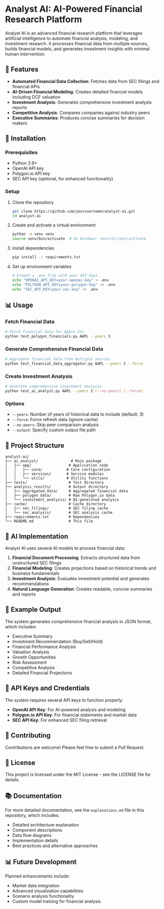 # Analyst AI: AI-Powered Financial Research Platform

Analyst AI is an advanced financial research platform that leverages artificial intelligence to automate financial analysis, modeling, and investment research. It processes financial data from multiple sources, builds financial models, and generates investment insights with minimal human intervention.

## 🚀 Features

- **Automated Financial Data Collection**: Fetches data from SEC filings and financial APIs
- **AI-Driven Financial Modeling**: Creates detailed financial models including DCF valuation
- **Investment Analysis**: Generates comprehensive investment analysis reports
- **Competitive Analysis**: Compares companies against industry peers
- **Executive Summaries**: Produces concise summaries for decision makers

## 🔧 Installation

### Prerequisites

- Python 3.9+
- OpenAI API key
- Polygon.io API key
- SEC API key (optional, for enhanced functionality)

### Setup

1. Clone the repository
   ```bash
   git clone https://github.com/yourusername/analyst-ai.git
   cd analyst-ai
   ```

2. Create and activate a virtual environment
   ```bash
   python -m venv venv
   source venv/bin/activate  # On Windows: venv\Scripts\activate
   ```

3. Install dependencies
   ```bash
   pip install -r requirements.txt
   ```

4. Set up environment variables
   ```bash
   # Create a .env file with your API keys
   echo "OPENAI_API_KEY=your-openai-key" > .env
   echo "POLYGON_API_KEY=your-polygon-key" >> .env
   echo "SEC_API_KEY=your-sec-key" >> .env
   ```

## 📊 Usage

### Fetch Financial Data

```bash
# Fetch financial data for Apple Inc.
python test_polygon_financials.py AAPL --years 3
```

### Generate Comprehensive Financial Data

```bash
# Aggregate financial data from multiple sources
python test_financial_data_aggregator.py AAPL --years 3 --force
```

### Create Investment Analysis

```bash
# Generate comprehensive investment analysis
python test_ai_analyst.py AAPL --years 3 [--no-peers] [--force]
```

### Options

- `--years`: Number of years of historical data to include (default: 3)
- `--force`: Force refresh data (ignore cache)
- `--no-peers`: Skip peer comparison analysis
- `--output`: Specify custom output file path

## 📁 Project Structure

```
analyst-ai/
├── ai_analyst/               # Main package
│   ├── app/                 # Application code
│   │   ├── core/           # Core configuration
│   │   ├── services/       # Service modules
│   │   └── utils/          # Utility functions
├── tests/                   # Test directory
├── analysis_results/        # Output directory
│   ├── aggregated_data/     # Aggregated financial data
│   ├── polygon_data/        # Raw Polygon.io data
│   └── investment_analysis/ # AI-generated analysis
├── cache/                   # Cache directory
│   ├── sec_filings/         # SEC filing cache
│   └── sec_analysis/        # SEC analysis cache
├── requirements.txt         # Dependencies
└── README.md                # This file
```

## 🧠 AI Implementation

Analyst AI uses several AI models to process financial data:

1. **Financial Document Processing**: Extracts structured data from unstructured SEC filings
2. **Financial Modeling**: Creates projections based on historical trends and business fundamentals
3. **Investment Analysis**: Evaluates investment potential and generates recommendations
4. **Natural Language Generation**: Creates readable, concise summaries and reports

## 📝 Example Output

The system generates comprehensive financial analysis in JSON format, which includes:

- Executive Summary
- Investment Recommendation (Buy/Sell/Hold)
- Financial Performance Analysis
- Valuation Analysis
- Growth Opportunities
- Risk Assessment
- Competitive Analysis
- Detailed Financial Projections

## 🔐 API Keys and Credentials

The system requires several API keys to function properly:

- **OpenAI API Key**: For AI-powered analysis and modeling
- **Polygon.io API Key**: For financial statements and market data
- **SEC API Key**: For enhanced SEC filing retrieval

## 🤝 Contributing

Contributions are welcome! Please feel free to submit a Pull Request.

## 📄 License

This project is licensed under the MIT License - see the LICENSE file for details.

## 📚 Documentation

For more detailed documentation, see the `explanations.md` file in this repository, which includes:

- Detailed architecture explanation
- Component descriptions
- Data flow diagrams
- Implementation details
- Best practices and alternative approaches

## 📊 Future Development

Planned enhancements include:

- Market data integration
- Advanced visualization capabilities
- Scenario analysis functionality
- Custom model training for financial analysis 